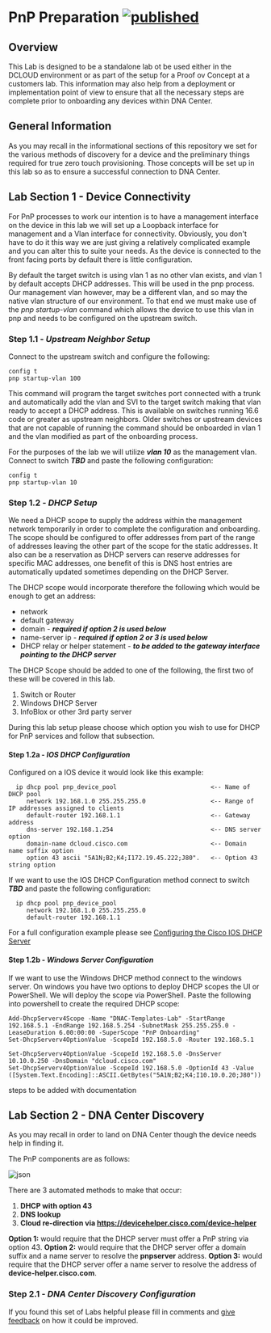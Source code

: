 # PnP Preparation [![published](https://static.production.devnetcloud.com/codeexchange/assets/images/devnet-published.svg)](https://developer.cisco.com/codeexchange/github/repo/kebaldwi/DNAC-TEMPLATES)
## Overview
This Lab is designed to be a standalone lab ot be used either in the DCLOUD environment or as part of the setup for a Proof ov Concept at a customers lab. This information may also help from a deployment or implementation point of view to ensure that all the necessary steps are complete prior to onboarding any devices within DNA Center.

## General Information
As you may recall in the informational sections of this repository we set for the various methods of discovery for a device and the preliminary things required for true zero touch provisioning. Those concepts will be set up in this lab so as to ensure a successful connection to DNA Center.

## Lab Section 1 - Device Connectivity
For PnP processes to work our intention is to have a management interface on the device in this lab we will set up a Loopback interface for management and a Vlan interface for connectivity. Obviously, you don't have to do it this way we are just giving a relatively complicated example and you can alter this to suite your needs. As the device is connected to the front facing ports by default there is little configuration. 

By default the target switch is using vlan 1 as no other vlan exists, and vlan 1 by default accepts DHCP addresses. This will be used in the pnp process. Our management vlan however, may be a different vlan, and so may the native vlan structure of our environment. To that end we must make use of the *pnp startup-vlan* command which allows the device to use this vlan in pnp and needs to be configured on the upstream switch.

### Step 1.1 - ***Upstream Neighbor Setup***
Connect to the upstream switch and configure the following:

```
config t
pnp startup-vlan 100
```

This command will program the target switches port connected with a trunk and automatically add the vlan and SVI to the target switch making that vlan ready to accept a DHCP address. This is available on switches running 16.6 code or greater as upstream neighbors. Older switches or upstream devices that are not capable of running the command should be onboarded in vlan 1 and the vlan modified as part of the onboarding process.

For the purposes of the lab we will utilize ***vlan 10*** as the management vlan. Connect to switch ***TBD*** and paste the following configuration:

```
config t
pnp startup-vlan 10
```

### Step 1.2 - ***DHCP Setup***
We need a DHCP scope to supply the address within the management network temporarily in order to complete the configuration and onboarding. The scope should be configured to offer addresses from part of the range of addresses leaving the other part of the scope for the static addresses. It also can be a reservation as DHCP servers can reserve addresses for specific MAC addresses, one benefit of this is DNS host entries are automatically updated sometimes depending on the DHCP Server.

The DHCP scope would incorporate therefore the following which would be enough to get an address:

* network
* default gateway
* domain - ***required if option 2 is used below***
* name-server ip - ***required if option 2 or 3 is used below***
* DHCP relay or helper statement - ***to be added to the gateway interface pointing to the DHCP server***

The DHCP Scope should be added to one of the following, the first two of these will be covered in this lab.

1. Switch or Router
2. Windows DHCP Server
3. InfoBlox or other 3rd party server

During this lab setup please choose which option you wish to use for DHCP for PnP services and follow that subsection.

#### Step 1.2a - ***IOS DHCP Configuration***
Configured on a IOS device it would look like this example:

```
  ip dhcp pool pnp_device_pool                          <-- Name of DHCP pool
     network 192.168.1.0 255.255.255.0                  <-- Range of IP addresses assigned to clients
     default-router 192.168.1.1                         <-- Gateway address
     dns-server 192.168.1.254                           <-- DNS server option
     domain-name dcloud.cisco.com                       <-- Domain name suffix option
     option 43 ascii "5A1N;B2;K4;I172.19.45.222;J80".   <-- Option 43 string option
```

If we want to use the IOS DHCP Configuration method connect to switch ***TBD*** and paste the following configuration:

```
  ip dhcp pool pnp_device_pool                         
     network 192.168.1.0 255.255.255.0                  
     default-router 192.168.1.1                         
```

For a full configuration example please see [Configuring the Cisco IOS DHCP Server](https://www.cisco.com/en/US/docs/ios/12_4t/ip_addr/configuration/guide/htdhcpsv.html#wp1046301)

#### Step 1.2b - ***Windows Server Configuration***
If we want to use the Windows DHCP method connect to the windows server. On windows you have two options to deploy DHCP scopes the UI or PowerShell. We will deploy the scope via PowerShell. Paste the following into powershell to create the required DHCP scope:

```
Add-DhcpServerv4Scope -Name "DNAC-Templates-Lab" -StartRange 192.168.5.1 -EndRange 192.168.5.254 -SubnetMask 255.255.255.0 -LeaseDuration 6.00:00:00 -SuperScope "PnP Onboarding"
Set-DhcpServerv4OptionValue -ScopeId 192.168.5.0 -Router 192.168.5.1 

Set-DhcpServerv4OptionValue -ScopeId 192.168.5.0 -DnsServer 10.10.0.250 -DnsDomain "dcloud.cisco.com"
Set-DhcpServerv4OptionValue -ScopeId 192.168.5.0 -OptionId 43 -Value ([System.Text.Encoding]::ASCII.GetBytes("5A1N;B2;K4;I10.10.0.20;J80"))
```

steps to be added with documentation

## Lab Section 2 - DNA Center Discovery

As you may recall in order to land on DNA Center though the device needs help in finding it. 

The PnP components are as follows:

![json](../../images/pnp-workflows.png?raw=true "Import JSON")

There are 3 automated methods to make that occur:

1. **DHCP with option 43**
2. **DNS lookup**
3. **Cloud re-direction via https://devicehelper.cisco.com/device-helper**
   
**Option 1:** would require that the DHCP server must offer a PnP string via option 43. 
**Option 2:** would require that the DHCP server offer a domain suffix and a name server to resolve the **pnpserver** address.
**Option 3:** would require that the DHCP server offer a name server to resolve the address of **device-helper.cisco.com**.

### Step 2.1 - ***DNA Center Discovery Configuration***




If you found this set of Labs helpful please fill in comments and [give feedback](https://app.smartsheet.com/b/form/f75ce15c2053435283a025b1872257fe) on how it could be improved.
